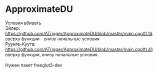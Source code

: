 # ApproximateDU
Условия вбивать<br> 
Эйлер: https://github.com/ATrigger/ApproximateDU/blob/master/main.cpp#L13<br>
вверху функции - внизу начальные условия<br>
Руунге-Куута: https://github.com/ATrigger/ApproximateDU/blob/master/main.cpp#L41<br>
вверху функции, внизу начальные условия.<br>
<br>
Нужен пакет freeglut3-dev <br>

